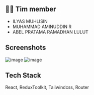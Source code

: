 ## 👨‍💻 Tim member
- ILYAS MUHLISIN
- MUHAMMAD AMINUDDIN R
- ABEL PRATAMA RAMADHAN LULUT
  
## Screenshots
![image](https://github.com/Hacktiv8-Project4/movies-project/assets/72755037/d6411e47-3105-4d8f-b498-e99955109ca2)
![image](https://github.com/Hacktiv8-Project4/movies-project/assets/72755037/a57daf9b-39cf-4022-a4f1-81c957b8aa3c)

## Tech Stack
React, ReduxToolkit, Tailwindcss, Router
